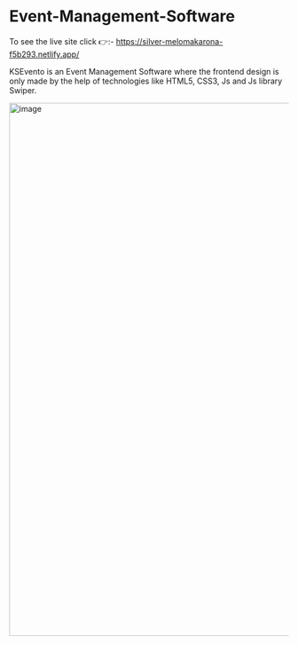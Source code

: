 # Event-Management-Software

To see the live site click 👉:- https://silver-melomakarona-f5b293.netlify.app/


KSEvento is an Event Management Software where the frontend design is only made by the help of technologies like HTML5, CSS3, Js and Js library Swiper.

<img width="960" alt="image" src="https://user-images.githubusercontent.com/66730123/226367543-453b5f89-30b4-458d-b5b1-782eb4de588f.png">

